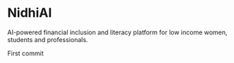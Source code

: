 # NidhiAI
AI-powered financial inclusion and literacy platform for low income women, students and professionals.

First commit
